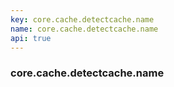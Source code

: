 ```yaml
---
key: core.cache.detectcache.name
name: core.cache.detectcache.name
api: true
---
```


### core.cache.detectcache.name

